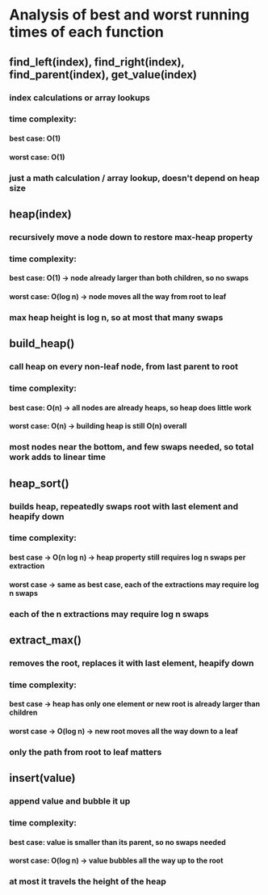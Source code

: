 # Analysis of best and worst running times of each function

## find_left(index), find_right(index), find_parent(index), get_value(index)
### index calculations or array lookups
### time complexity:
#### best case: O(1)
#### worst case: O(1)
### just a math calculation / array lookup, doesn't depend on heap size

## heap(index)
### recursively move a node down to restore max-heap property
### time complexity:
#### best case: O(1) -> node already larger than both children, so no swaps
#### worst case: O(log n) -> node moves all the way from root to leaf
### max heap height is log n, so at most that many swaps

## build_heap()
### call heap on every non-leaf node, from last parent to root
### time complexity:
#### best case: O(n) -> all nodes are already heaps, so heap does little work
#### worst case: O(n) -> building heap is still O(n) overall
### most nodes near the bottom, and few swaps needed, so total work adds to linear time

## heap_sort()
### builds heap, repeatedly swaps root with last element and heapify down
### time complexity:
#### best case -> O(n log n) -> heap property still requires log n swaps per extraction
#### worst case -> same as best case, each of the extractions may require log n swaps
### each of the n extractions may require log n swaps

## extract_max()
### removes the root, replaces it with last element, heapify down
### time complexity:
#### best case -> heap has only one element or new root is already larger than children
#### worst case -> O(log n) -> new root moves all the way down to a leaf
### only the path from root to leaf matters

## insert(value)
### append value and bubble it up
### time complexity:
#### best case: value is smaller than its parent, so no swaps needed
#### worst case: O(log n) -> value bubbles all the way up to the root
### at most it travels the height of the heap